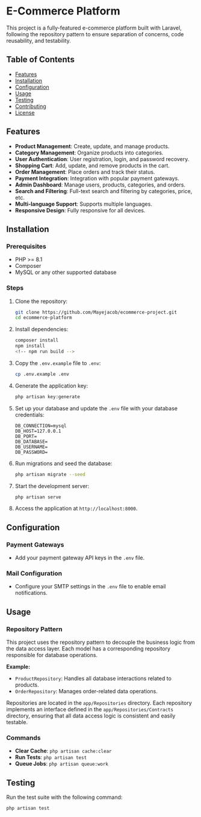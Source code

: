 # E-Commerce Platform

This project is a fully-featured e-commerce platform built with Laravel, following the repository pattern to ensure separation of concerns, code reusability, and testability.

## Table of Contents
- [Features](#features)
- [Installation](#installation)
- [Configuration](#configuration)
- [Usage](#usage)
- [Testing](#testing)
- [Contributing](#contributing)
- [License](#license)

## Features
- **Product Management**: Create, update, and manage products.
- **Category Management**: Organize products into categories.
- **User Authentication**: User registration, login, and password recovery.
- **Shopping Cart**: Add, update, and remove products in the cart.
- **Order Management**: Place orders and track their status.
- **Payment Integration**: Integration with popular payment gateways.
- **Admin Dashboard**: Manage users, products, categories, and orders.
- **Search and Filtering**: Full-text search and filtering by categories, price, etc.
- **Multi-language Support**: Supports multiple languages.
- **Responsive Design**: Fully responsive for all devices.

## Installation

### Prerequisites
- PHP >= 8.1
- Composer
- MySQL or any other supported database

### Steps
1. Clone the repository:
    ```bash
    git clone https://github.com/Mayejacob/ecommerce-project.git
    cd ecommerce-platform
    ```

2. Install dependencies:
    ```bash
    composer install
    npm install
    <!-- npm run build -->
    ```

3. Copy the `.env.example` file to `.env`:
    ```bash
    cp .env.example .env
    ```

4. Generate the application key:
    ```bash
    php artisan key:generate
    ```

5. Set up your database and update the `.env` file with your database credentials:
    ```dotenv
    DB_CONNECTION=mysql
    DB_HOST=127.0.0.1
    DB_PORT=
    DB_DATABASE=
    DB_USERNAME=
    DB_PASSWORD=
    ```

6. Run migrations and seed the database:
    ```bash
    php artisan migrate --seed
    ```

7. Start the development server:
    ```bash
    php artisan serve
    ```

8. Access the application at `http://localhost:8000`.

## Configuration

### Payment Gateways
- Add your payment gateway API keys in the `.env` file.

### Mail Configuration
- Configure your SMTP settings in the `.env` file to enable email notifications.

## Usage

### Repository Pattern
This project uses the repository pattern to decouple the business logic from the data access layer. Each model has a corresponding repository responsible for database operations.

**Example:**
- `ProductRepository`: Handles all database interactions related to products.
- `OrderRepository`: Manages order-related data operations.

Repositories are located in the `app/Repositories` directory. Each repository implements an interface defined in the `app/Repositories/Contracts` directory, ensuring that all data access logic is consistent and easily testable.

### Commands
- **Clear Cache**: `php artisan cache:clear`
- **Run Tests**: `php artisan test`
- **Queue Jobs**: `php artisan queue:work`

## Testing

Run the test suite with the following command:
```bash
php artisan test
```